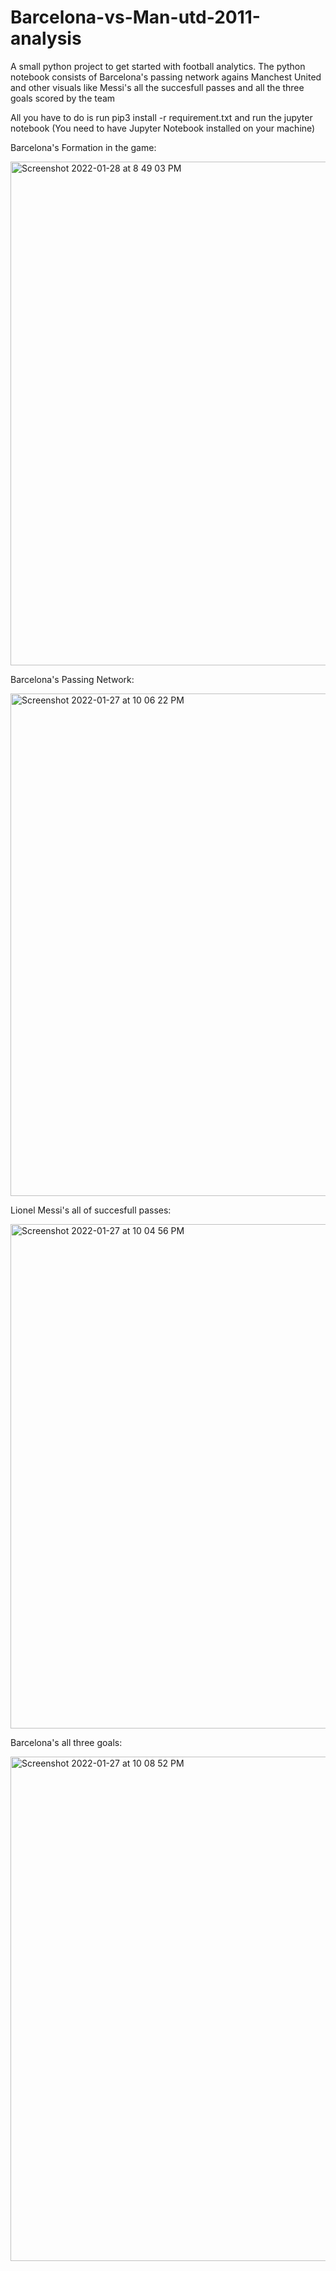 # Barcelona-vs-Man-utd-2011-analysis
A small python project to get started with football analytics. The python notebook consists of Barcelona's passing network agains Manchest United and other visuals like Messi's all the succesfull passes and all the three goals scored by the team

All you have to do is run pip3 install -r requirement.txt and run the jupyter notebook (You need to have Jupyter Notebook installed on your machine)

Barcelona's Formation in the game: 

<img width="806" alt="Screenshot 2022-01-28 at 8 49 03 PM" src="https://user-images.githubusercontent.com/42290198/151573305-d4de7f23-8b99-46a6-a795-9c452ca035a8.png">

Barcelona's Passing Network:

<img width="804" alt="Screenshot 2022-01-27 at 10 06 22 PM" src="https://user-images.githubusercontent.com/42290198/151573823-ba94fb5e-2c47-4ccd-a2b3-ea6b622d18f9.png">


Lionel Messi's all of succesfull passes:

<img width="807" alt="Screenshot 2022-01-27 at 10 04 56 PM" src="https://user-images.githubusercontent.com/42290198/151573893-e62fabd6-0b97-400d-9122-10c6a8bce78f.png">


Barcelona's all three goals: 

<img width="807" alt="Screenshot 2022-01-27 at 10 08 52 PM" src="https://user-images.githubusercontent.com/42290198/151573942-c5aa25bb-37eb-442d-b20b-620eea0554b2.png">

